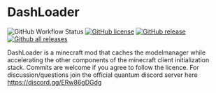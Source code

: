 # DashLoader

 ![GitHub Workflow Status](https://img.shields.io/github/workflow/status/alphaqu/DashLoader/build?style=for-the-badge&logo=appveyor&logoColor=white)
 [![GitHub license](https://img.shields.io/github/license/alphaqu/DashLoader.svg?style=for-the-badge&logo=appveyor&logoColor=white)](https://github.com/alphaqu/DashLoader/blob/master/LICENSE)
 [![GitHub release](https://img.shields.io/github/release/alphaqu/DashLoader.svg?style=for-the-badge&logo=appveyor&logoColor=white)](https://github.com/alphaqu/DashLoader/releases/)
 [![Github all releases](https://img.shields.io/github/downloads/alphaqu/DashLoader/total.svg?style=for-the-badge&logo=appveyor&logoColor=white)](https://github.com/alphaqu/DashLoader/releases/)




DashLoader is a minecraft mod that caches the modelmanager while accelerating the other components of the minecraft client initialization stack. Commits are welcome if you agree to follow the licence. For discussion/questions join the official quantum discord server here https://discord.gg/ERw86gDGdg
